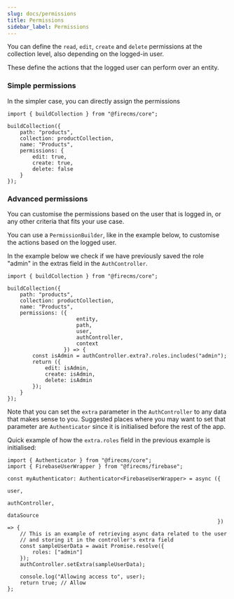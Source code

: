 ```yaml
---
slug: docs/permissions
title: Permissions
sidebar_label: Permissions
---
```


You can define the `read`, `edit`, `create` and `delete` permissions at the collection
level, also depending on the logged-in user.

These define the actions that the logged user can perform over an entity.

### Simple permissions

In the simpler case, you can directly assign the permissions

```tsx
import { buildCollection } from "@firecms/core";

buildCollection({
    path: "products",
    collection: productCollection,
    name: "Products",
    permissions: {
        edit: true,
        create: true,
        delete: false
    }
});
```

### Advanced permissions

You can customise the permissions based on the user that is logged in, or any
other criteria that fits your use case.

You can use a `PermissionBuilder`, like in the example below, to customise the
actions based on the logged user.

In the example below we check if we have previously saved the role "admin"
in the extras field in the `AuthController`.

```tsx
import { buildCollection } from "@firecms/core";

buildCollection({
    path: "products",
    collection: productCollection,
    name: "Products",
    permissions: ({
                      entity,
                      path,
                      user,
                      authController,
                      context
                  }) => {
        const isAdmin = authController.extra?.roles.includes("admin");
        return ({
            edit: isAdmin,
            create: isAdmin,
            delete: isAdmin
        });
    }
});
```

Note that you can set the `extra` parameter in the `AuthController` to any data
that makes sense to you. Suggested places where you may want to set that
parameter are `Authenticator` since it is initialised
before the rest of the app.

Quick example of how the `extra.roles` field in the previous example is
initialised:

```tsx
import { Authenticator } from "@firecms/core";
import { FirebaseUserWrapper } from "@firecms/firebase";

const myAuthenticator: Authenticator<FirebaseUserWrapper> = async ({
                                                                       user,
                                                                       authController,
                                                                       dataSource
                                                                   }) => {
    // This is an example of retrieving async data related to the user
    // and storing it in the controller's extra field
    const sampleUserData = await Promise.resolve({
        roles: ["admin"]
    });
    authController.setExtra(sampleUserData);

    console.log("Allowing access to", user);
    return true; // Allow
};
```

